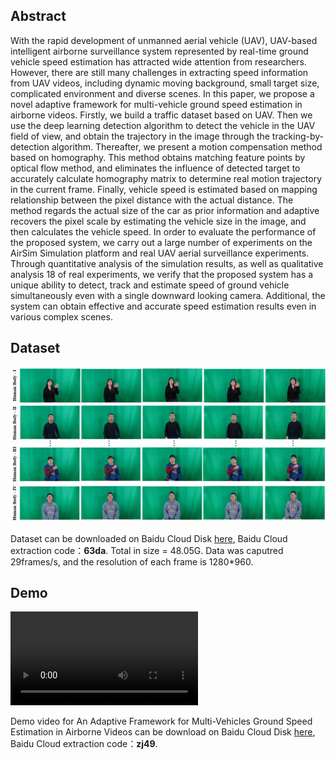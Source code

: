 ## Abstract

With the rapid development of unmanned aerial vehicle (UAV), UAV-based intelligent airborne surveillance system represented by real-time ground vehicle speed estimation has attracted wide attention from researchers. However, there are still many challenges in extracting speed information from UAV videos, including dynamic moving background, small target size, complicated environment and diverse scenes. In this paper, we propose a novel adaptive framework for multi-vehicle ground speed estimation in airborne videos. Firstly, we build a traffic dataset based on UAV. Then we use the deep learning detection algorithm to detect the vehicle in the UAV field of view, and obtain the trajectory in the image through the tracking-by-detection algorithm. Thereafter, we present a motion compensation method based on homography. This method obtains matching feature points by optical flow method, and eliminates the influence of detected target to accurately calculate homography matrix to determine real motion trajectory in the current frame. Finally, vehicle speed is estimated based on mapping relationship between the pixel distance with the actual distance. The method regards the actual size of the car as prior information and adaptive recovers the pixel scale by estimating the vehicle size in the image, and then calculates the vehicle speed. In order to evaluate the performance of the proposed system, we carry out a large number of experiments on the AirSim Simulation platform and real UAV aerial surveillance experiments. Through quantitative analysis of the simulation results, as well as qualitative analysis
18 of real experiments, we verify that the proposed system has a unique ability to detect, track and estimate speed of ground vehicle simultaneously even with a single downward looking camera. Additional, the system can obtain effective and accurate speed estimation results even in various complex scenes.

## Dataset

![Image](Udataset.jpg)

Dataset can be downloaded on Baidu Cloud Disk [here](https://pan.baidu.com/s/1suNvzfRxAdpinCvaBhXxlw),  Baidu Cloud extraction code：**63da**. Total in size = 48.05G. Data was caputred 29frames/s, and the resolution of each frame is 1280*960. 

## Demo

![Image](Udataset.mp4)

Demo video for An Adaptive Framework for Multi-Vehicles Ground Speed Estimation in Airborne Videos can be download on Baidu Cloud Disk [here](https://pan.baidu.com/s/17unt442tvtELksAGw7GOHQ), Baidu Cloud extraction code：**zj49**.


